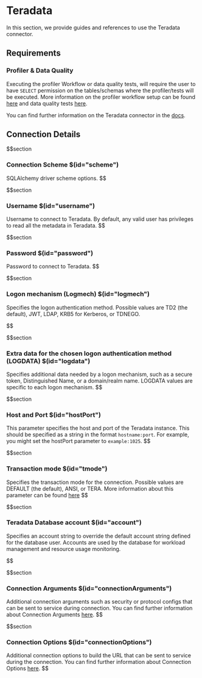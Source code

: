 # Teradata

In this section, we provide guides and references to use the Teradata connector.

## Requirements

### Profiler & Data Quality

Executing the profiler Workflow or data quality tests, will require the user to have `SELECT` permission on the tables/schemas where the profiler/tests will be executed. More information on the profiler workflow setup can be found [here](https://docs.open-metadata.org/how-to-guides/data-quality-observability/profiler/workflow) and data quality tests [here](https://docs.open-metadata.org/connectors/ingestion/workflows/data-quality).

You can find further information on the Teradata connector in the [docs](https://docs.open-metadata.org/connectors/database/teradata).

## Connection Details

$$section
### Connection Scheme $(id="scheme")

SQLAlchemy driver scheme options.
$$

$$section
### Username $(id="username")

Username to connect to Teradata. By default, any valid user has privileges to read all the metadata in Teradata.
$$

$$section
### Password $(id="password")

Password to connect to Teradata.
$$

$$section
### Logon mechanism (Logmech) $(id="logmech")
Specifies the logon authentication method. Possible values are TD2 (the default), JWT, LDAP, KRB5 for Kerberos, or TDNEGO.

$$

$$section
### Extra data for the chosen logon authentication method (LOGDATA) $(id="logdata")

Specifies additional data needed by a logon mechanism, such as a secure token, Distinguished Name, or a domain/realm name. LOGDATA values are specific to each logon mechanism.
$$

$$section
### Host and Port $(id="hostPort")

This parameter specifies the host and port of the Teradata instance. This should be specified as a string in the format `hostname:port`. For example, you might set the hostPort parameter to `example:1025`.
$$

$$section
### Transaction mode $(id="tmode")

Specifies the transaction mode for the connection. Possible values are DEFAULT (the default), ANSI, or TERA. More information about this parameter can be found [here](https://teradata-docs.s3.amazonaws.com/doc/connectivity/jdbc/reference/current/jdbcug_chapter_2.html#TMODESEC) 
$$

$$section
### Teradata Database account $(id="account")

Specifies an account string to override the default account string defined for the database user. Accounts are used by the database for workload management and resource usage monitoring.

$$

$$section
### Connection Arguments $(id="connectionArguments")

Additional connection arguments such as security or protocol configs that can be sent to service during connection.
You can find further information about Connection Arguments [here](https://pypi.org/project/teradatasql/).
$$

$$section
### Connection Options $(id="connectionOptions")

Additional connection options to build the URL that can be sent to service during the connection.
You can find further information about Connection Options [here](https://pypi.org/project/teradatasql/).
$$
